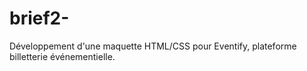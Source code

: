 # brief2-
Développement d'une maquette HTML/CSS pour Eventify, plateforme billetterie événementielle.
